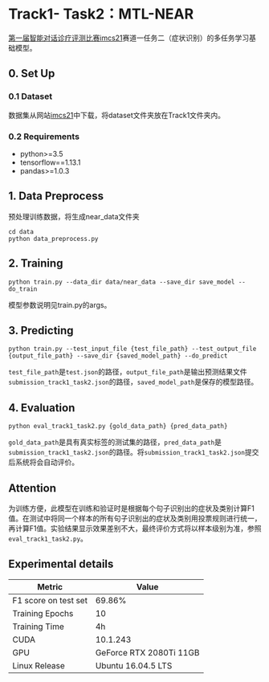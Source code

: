 # Track1- Task2：MTL-NEAR

[第一届智能对话诊疗评测比赛imcs21](http://www.fudan-disc.com/sharedtask/imcs21/index.html)赛道一任务二（症状识别）的多任务学习基础模型。

## 0. Set Up

### 0.1 Dataset

数据集从网站[imcs21](http://www.fudan-disc.com/sharedtask/imcs21/index.html)中下载，将dataset文件夹放在Track1文件夹内。

### 0.2 Requirements

- python>=3.5
- tensorflow==1.13.1
- pandas>=1.0.3

## 1. Data Preprocess 

预处理训练数据，将生成near_data文件夹

```
cd data
python data_preprocess.py
```

## 2. Training

```
python train.py --data_dir data/near_data --save_dir save_model --do_train
```

模型参数说明见train.py的args。

## 3. Predicting

```
python train.py --test_input_file {test_file_path} --test_output_file {output_file_path} --save_dir {saved_model_path} --do_predict
```

`test_file_path`是`test.json`的路径，`output_file_path`是输出预测结果文件`submission_track1_task2.json`的路径，`saved_model_path`是保存的模型路径。

## 4. Evaluation

```
python eval_track1_task2.py {gold_data_path} {pred_data_path}
```

`gold_data_path`是具有真实标签的测试集的路径，`pred_data_path`是`submission_track1_task2.json`的路径。将`submission_track1_task2.json`提交后系统将会自动评价。

## Attention

为训练方便，此模型在训练和验证时是根据每个句子识别出的症状及类别计算F1值。在测试中将同一个样本的所有句子识别出的症状及类别用投票规则进行统一，再计算F1值。实验结果显示效果差别不大，最终评价方式将以样本级别为准，参照`eval_track1_task2.py`。


## Experimental details

| Metric               | Value                   |
| -------------------- | ----------------------- |
| F1 score on test set | 69.86%                  |
| Training Epochs      | 10                      |
| Training Time        | 4h                      |
| CUDA                 | 10.1.243                |
| GPU                  | GeForce RTX 2080Ti 11GB |
| Linux Release        | Ubuntu 16.04.5 LTS      |